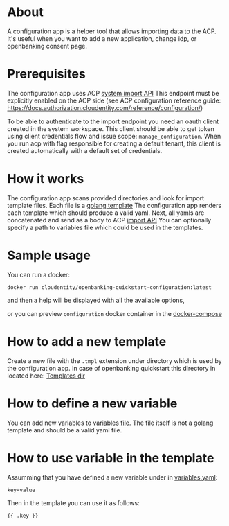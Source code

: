 # About

A configuration app is a helper tool that allows importing data to the ACP.
It's useful when you want to add a new application, change idp, or openbanking consent page.


# Prerequisites

The configuration app uses ACP [system import API]( https://docs.authorization.cloudentity.com/api/system/#operation/importConfiguration)
This endpoint must be explicitly enabled on the ACP side (see ACP configuration reference guide: https://docs.authorization.cloudentity.com/reference/configuration/)

To be able to authenticate to the import endpoint you need an oauth client created in the system workspace.
This client should be able to get token using client credentials flow and issue scope: `manage_configuration`.
When you run acp with flag responsible for creating a default tenant, this client is created automatically with a default set of credentials.

# How it works

The configuration app scans provided directories and look for import template files.
Each file is a [golang template](https://golang.org/pkg/text/template)
The configuration app renders each template which should produce a valid yaml.
Next, all yamls are concatenated and send as a body to ACP [import API](https://docs.authorization.cloudentity.com/api/system/#operation/importConfiguration)
You can optionally specify a path to variables file which could be used in the templates.

# Sample usage

You can run a docker:

```
docker run cloudentity/openbanking-quickstart-configuration:latest
```

and then a help will be displayed with all the available options,

or you can preview `configuration` docker container in the [docker-compose](../../docker-compose.yaml)

# How to add a new template

Create a new file with the `.tmpl` extension under directory which is used by the configuration app.
In case of openbanking quickstart this directory in located here: [Templates dir](../../data/imports)

# How to define a new variable

You can add new variables to [variables file](../../data/variables.yaml).
The file itself is not a golang template and should be a valid yaml file.

# How to use variable in the template

Assumming that you have defined a new variable under in [variables.yaml](../../data/variables.yaml):

```
key=value
```

Then in the template you can use it as follows:

``` sh
{{ .key }}
```
